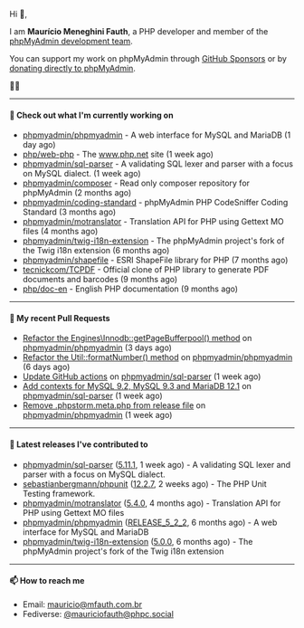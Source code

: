Hi 👋,

I am **Maurício Meneghini Fauth**, a PHP developer and member of the [phpMyAdmin development team](https://www.phpmyadmin.net/team/?ref=github).

You can support my work on phpMyAdmin through [GitHub Sponsors](https://github.com/sponsors/MauricioFauth)
or by [donating directly to phpMyAdmin](https://www.phpmyadmin.net/donate/?ref=github).

🐘⛵

---

#### 👷 Check out what I'm currently working on

- [phpmyadmin/phpmyadmin](https://github.com/phpmyadmin/phpmyadmin) - A web interface for MySQL and MariaDB (1 day ago)
- [php/web-php](https://github.com/php/web-php) - The www.php.net site (1 week ago)
- [phpmyadmin/sql-parser](https://github.com/phpmyadmin/sql-parser) - A validating SQL lexer and parser with a focus on MySQL dialect. (1 week ago)
- [phpmyadmin/composer](https://github.com/phpmyadmin/composer) - Read only composer repository for phpMyAdmin (2 months ago)
- [phpmyadmin/coding-standard](https://github.com/phpmyadmin/coding-standard) - phpMyAdmin PHP CodeSniffer Coding Standard (3 months ago)
- [phpmyadmin/motranslator](https://github.com/phpmyadmin/motranslator) - Translation API for PHP using Gettext MO files (4 months ago)
- [phpmyadmin/twig-i18n-extension](https://github.com/phpmyadmin/twig-i18n-extension) - The phpMyAdmin project&#39;s fork of the Twig i18n extension (6 months ago)
- [phpmyadmin/shapefile](https://github.com/phpmyadmin/shapefile) - ESRI ShapeFile library for PHP (7 months ago)
- [tecnickcom/TCPDF](https://github.com/tecnickcom/TCPDF) - Official clone of PHP library to generate PDF documents and barcodes (9 months ago)
- [php/doc-en](https://github.com/php/doc-en) - English PHP documentation (9 months ago)

---

#### 🔨 My recent Pull Requests

- [Refactor the Engines\Innodb::getPageBufferpool() method](https://github.com/phpmyadmin/phpmyadmin/pull/19786) on [phpmyadmin/phpmyadmin](https://github.com/phpmyadmin/phpmyadmin) (3 days ago)
- [Refactor the Util::formatNumber() method](https://github.com/phpmyadmin/phpmyadmin/pull/19780) on [phpmyadmin/phpmyadmin](https://github.com/phpmyadmin/phpmyadmin) (6 days ago)
- [Update GitHub actions](https://github.com/phpmyadmin/sql-parser/pull/629) on [phpmyadmin/sql-parser](https://github.com/phpmyadmin/sql-parser) (1 week ago)
- [Add contexts for MySQL 9.2, MySQL 9.3 and MariaDB 12.1](https://github.com/phpmyadmin/sql-parser/pull/628) on [phpmyadmin/sql-parser](https://github.com/phpmyadmin/sql-parser) (1 week ago)
- [Remove .phpstorm.meta.php from release file](https://github.com/phpmyadmin/phpmyadmin/pull/19769) on [phpmyadmin/phpmyadmin](https://github.com/phpmyadmin/phpmyadmin) (1 week ago)

---

#### 🔭 Latest releases I've contributed to

- [phpmyadmin/sql-parser](https://github.com/phpmyadmin/sql-parser) ([5.11.1](https://github.com/phpmyadmin/sql-parser/releases/tag/5.11.1), 1 week ago) - A validating SQL lexer and parser with a focus on MySQL dialect.
- [sebastianbergmann/phpunit](https://github.com/sebastianbergmann/phpunit) ([12.2.7](https://github.com/sebastianbergmann/phpunit/releases/tag/12.2.7), 2 weeks ago) - The PHP Unit Testing framework.
- [phpmyadmin/motranslator](https://github.com/phpmyadmin/motranslator) ([5.4.0](https://github.com/phpmyadmin/motranslator/releases/tag/5.4.0), 4 months ago) - Translation API for PHP using Gettext MO files
- [phpmyadmin/phpmyadmin](https://github.com/phpmyadmin/phpmyadmin) ([RELEASE_5_2_2](https://github.com/phpmyadmin/phpmyadmin/releases/tag/RELEASE_5_2_2), 6 months ago) - A web interface for MySQL and MariaDB
- [phpmyadmin/twig-i18n-extension](https://github.com/phpmyadmin/twig-i18n-extension) ([5.0.0](https://github.com/phpmyadmin/twig-i18n-extension/releases/tag/5.0.0), 6 months ago) - The phpMyAdmin project&#39;s fork of the Twig i18n extension

---

#### 📫 How to reach me

- Email: [mauricio@mfauth.com.br](mailto://mauricio@mfauth.com.br)
- Fediverse: [@mauriciofauth@phpc.social](https://phpc.social/@mauriciofauth)
